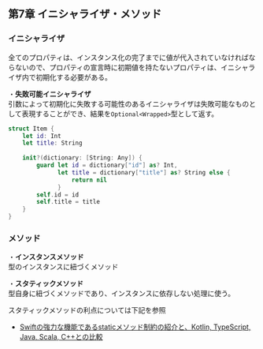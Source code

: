 第7章 イニシャライザ・メソッド
---
### イニシャライザ
全てのプロパティは、インスタンス化の完了までに値が代入されていなければならないので、プロパティの宣言時に初期値を持たないプロパティは、イニシャライザ内で初期化する必要がある。

・**失敗可能イニシャライザ**  
引数によって初期化に失敗する可能性のあるイニシャライザは失敗可能なものとして表現することができ、結果を`Optional<Wrapped>`型として返す。  

```Swift
struct Item {
    let id: Int
    let title: String
    
    init?(dictionary: [String: Any]) {
        guard let id = dictionary["id"] as? Int,
              let title = dictionary["title"] as? String else {
                  return nil
              }
        self.id = id
        self.title = title
    }
}
```

### メソッド
・**インスタンスメソッド**  
型のインスタンスに紐づくメソッド  

・**スタティックメソッド**  
型自身に紐づくメソッドであり、インスタンスに依存しない処理に使う。  

スタティックメソッドの利点については下記を参照
- [Swiftの強力な機能であるstaticメソッド制約の紹介と、Kotlin, TypeScript, Java, Scala, C++との比較](https://qiita.com/omochimetaru/items/621f1ef62b9798ee5ff5)


